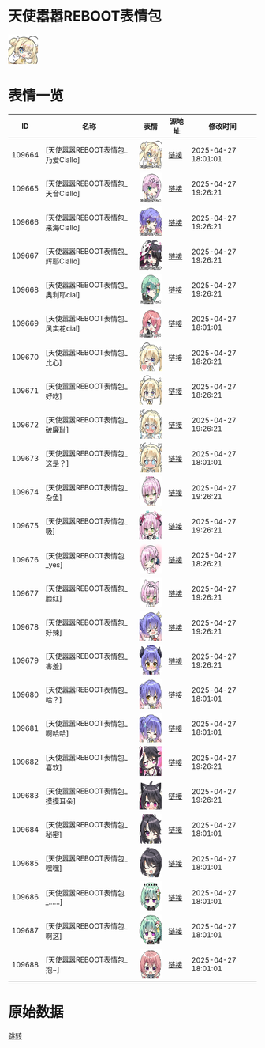 # 天使嚣嚣REBOOT表情包

<img src="./cover.png" height="60" alt="cover" />

# 表情一览

|ID|名称|表情|源地址|修改时间|
|----|----|----|----|----|
|109664|[天使嚣嚣REBOOT表情包_乃爱Ciallo]|<img src="./pic/109664_%5B天使嚣嚣REBOOT表情包_乃爱Ciallo%5D.png" height="60" alt="乃爱Ciallo"/>|[链接](https://i0.hdslb.com/bfs/garb/9bb705b30972b41224d4aa185a876d411537f89f.png)|2025-04-27 18:01:01|
|109665|[天使嚣嚣REBOOT表情包_天音Ciallo]|<img src="./pic/109665_%5B天使嚣嚣REBOOT表情包_天音Ciallo%5D.png" height="60" alt="天音Ciallo"/>|[链接](https://i0.hdslb.com/bfs/garb/639e630847d4740804da55f0e50f99e255e5b910.png)|2025-04-27 19:26:21|
|109666|[天使嚣嚣REBOOT表情包_来海Ciallo]|<img src="./pic/109666_%5B天使嚣嚣REBOOT表情包_来海Ciallo%5D.png" height="60" alt="来海Ciallo"/>|[链接](https://i0.hdslb.com/bfs/garb/2b42f952ed445192e4b67872e9d934f86da7fe13.png)|2025-04-27 19:26:21|
|109667|[天使嚣嚣REBOOT表情包_辉耶Ciallo]|<img src="./pic/109667_%5B天使嚣嚣REBOOT表情包_辉耶Ciallo%5D.png" height="60" alt="辉耶Ciallo"/>|[链接](https://i0.hdslb.com/bfs/garb/bd8ef3d346ffab03e38871905fce0009ae8cbc20.png)|2025-04-27 19:26:21|
|109668|[天使嚣嚣REBOOT表情包_奥利耶cial]|<img src="./pic/109668_%5B天使嚣嚣REBOOT表情包_奥利耶cial%5D.png" height="60" alt="奥利耶cial"/>|[链接](https://i0.hdslb.com/bfs/garb/a985a420f01859d54a0be568e833183eae8f1097.png)|2025-04-27 19:26:21|
|109669|[天使嚣嚣REBOOT表情包_风实花cial]|<img src="./pic/109669_%5B天使嚣嚣REBOOT表情包_风实花cial%5D.png" height="60" alt="风实花cial"/>|[链接](https://i0.hdslb.com/bfs/garb/3736a859da12cec27ddb96d07339f95c1c355468.png)|2025-04-27 18:01:01|
|109670|[天使嚣嚣REBOOT表情包_比心]|<img src="./pic/109670_%5B天使嚣嚣REBOOT表情包_比心%5D.png" height="60" alt="比心"/>|[链接](https://i0.hdslb.com/bfs/garb/5876983cee3a8a4b5186a159b3ca494df3ecf34e.png)|2025-04-27 18:26:21|
|109671|[天使嚣嚣REBOOT表情包_好吃]|<img src="./pic/109671_%5B天使嚣嚣REBOOT表情包_好吃%5D.png" height="60" alt="好吃"/>|[链接](https://i0.hdslb.com/bfs/garb/2df4a466e0065dc2879e7c5a7ea3c69d7f08fd80.png)|2025-04-27 18:26:21|
|109672|[天使嚣嚣REBOOT表情包_破廉耻]|<img src="./pic/109672_%5B天使嚣嚣REBOOT表情包_破廉耻%5D.png" height="60" alt="破廉耻"/>|[链接](https://i0.hdslb.com/bfs/garb/810a40f39828567b53ba77adfcf7d48496dc68b1.png)|2025-04-27 19:26:21|
|109673|[天使嚣嚣REBOOT表情包_这是？]|<img src="./pic/109673_%5B天使嚣嚣REBOOT表情包_这是？%5D.png" height="60" alt="这是？"/>|[链接](https://i0.hdslb.com/bfs/garb/ecfbe00fbb943200e40d83d3711f88c5d18388de.png)|2025-04-27 18:01:01|
|109674|[天使嚣嚣REBOOT表情包_杂鱼]|<img src="./pic/109674_%5B天使嚣嚣REBOOT表情包_杂鱼%5D.png" height="60" alt="杂鱼"/>|[链接](https://i0.hdslb.com/bfs/garb/9f6e367339300efdf655f946be063fad310f6297.png)|2025-04-27 19:26:21|
|109675|[天使嚣嚣REBOOT表情包_吸]|<img src="./pic/109675_%5B天使嚣嚣REBOOT表情包_吸%5D.png" height="60" alt="吸"/>|[链接](https://i0.hdslb.com/bfs/garb/9acbb761651fe24b3c3ab29b4bca3e62964e0e88.png)|2025-04-27 19:26:21|
|109676|[天使嚣嚣REBOOT表情包_yes]|<img src="./pic/109676_%5B天使嚣嚣REBOOT表情包_yes%5D.png" height="60" alt="yes"/>|[链接](https://i0.hdslb.com/bfs/garb/be9a28e7378ddf30c466a18d90442b662029db14.png)|2025-04-27 18:26:21|
|109677|[天使嚣嚣REBOOT表情包_脸红]|<img src="./pic/109677_%5B天使嚣嚣REBOOT表情包_脸红%5D.png" height="60" alt="脸红"/>|[链接](https://i0.hdslb.com/bfs/garb/15333ff5607f2398edcd287eb7ad4f60339274f8.png)|2025-04-27 19:26:21|
|109678|[天使嚣嚣REBOOT表情包_好辣]|<img src="./pic/109678_%5B天使嚣嚣REBOOT表情包_好辣%5D.png" height="60" alt="好辣"/>|[链接](https://i0.hdslb.com/bfs/garb/8a233b8e4b671f52cf91061f996712b188849bc6.png)|2025-04-27 19:26:21|
|109679|[天使嚣嚣REBOOT表情包_害羞]|<img src="./pic/109679_%5B天使嚣嚣REBOOT表情包_害羞%5D.png" height="60" alt="害羞"/>|[链接](https://i0.hdslb.com/bfs/garb/5aaa0eba3f1b6f0dcc5aefcf294366fbc0257354.png)|2025-04-27 19:26:21|
|109680|[天使嚣嚣REBOOT表情包_哈？]|<img src="./pic/109680_%5B天使嚣嚣REBOOT表情包_哈？%5D.png" height="60" alt="哈？"/>|[链接](https://i0.hdslb.com/bfs/garb/b3768f5e074e7dfa8ab313ab365197f85bc37250.png)|2025-04-27 18:01:01|
|109681|[天使嚣嚣REBOOT表情包_啊哈哈]|<img src="./pic/109681_%5B天使嚣嚣REBOOT表情包_啊哈哈%5D.png" height="60" alt="啊哈哈"/>|[链接](https://i0.hdslb.com/bfs/garb/f35e1a6958b129c609f8f09ec2347bafc1e0a020.png)|2025-04-27 18:01:01|
|109682|[天使嚣嚣REBOOT表情包_喜欢]|<img src="./pic/109682_%5B天使嚣嚣REBOOT表情包_喜欢%5D.png" height="60" alt="喜欢"/>|[链接](https://i0.hdslb.com/bfs/garb/ce6963cb52af298f681e8bf8f8663fa944304383.png)|2025-04-27 19:26:21|
|109683|[天使嚣嚣REBOOT表情包_摸摸耳朵]|<img src="./pic/109683_%5B天使嚣嚣REBOOT表情包_摸摸耳朵%5D.png" height="60" alt="摸摸耳朵"/>|[链接](https://i0.hdslb.com/bfs/garb/b4674f3979fbf54e19f2d4cd9da12390c2a2b16f.png)|2025-04-27 19:26:21|
|109684|[天使嚣嚣REBOOT表情包_秘密]|<img src="./pic/109684_%5B天使嚣嚣REBOOT表情包_秘密%5D.png" height="60" alt="秘密"/>|[链接](https://i0.hdslb.com/bfs/garb/5012c028d775dc38aa101b9f2fe91482f76b67d9.png)|2025-04-27 18:01:01|
|109685|[天使嚣嚣REBOOT表情包_嘿嘿]|<img src="./pic/109685_%5B天使嚣嚣REBOOT表情包_嘿嘿%5D.png" height="60" alt="嘿嘿"/>|[链接](https://i0.hdslb.com/bfs/garb/f8c4b14ec854ba5350ad2dc801385c3e0e20caf7.png)|2025-04-27 18:01:01|
|109686|[天使嚣嚣REBOOT表情包_......]|<img src="./pic/109686_%5B天使嚣嚣REBOOT表情包_......%5D.png" height="60" alt="......"/>|[链接](https://i0.hdslb.com/bfs/garb/771119d51410688929010c8be5ebf98dc4b8c391.png)|2025-04-27 18:01:01|
|109687|[天使嚣嚣REBOOT表情包_啊这]|<img src="./pic/109687_%5B天使嚣嚣REBOOT表情包_啊这%5D.png" height="60" alt="啊这"/>|[链接](https://i0.hdslb.com/bfs/garb/0471c8abc8c75ef0bf10f15b43917e603ed6f2c5.png)|2025-04-27 18:01:01|
|109688|[天使嚣嚣REBOOT表情包_抱~]|<img src="./pic/109688_%5B天使嚣嚣REBOOT表情包_抱~%5D.png" height="60" alt="抱~"/>|[链接](https://i0.hdslb.com/bfs/garb/87e052740c0dc7fe53e539bc087eae0d320539af.png)|2025-04-27 18:01:01|

# 原始数据

[跳转](./raw.json)

